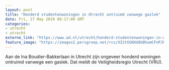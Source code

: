 ```yaml
---
layout: post
title: "Honderd studentenwoningen in Utrecht ontruimd vanwege gaslek"
date: Fri, 17 May 2019 09:17:00 GMT
categories: 
- utrecht 
- utrecht 
externe_link: "https://www.ad.nl/utrecht/honderd-studentenwoningen-in-utrecht-ontruimd-vanwege-gaslek~a343767b/"
feature_image: "https://images2.persgroep.net/rcs/XI2tXGKKU8kBhumCFnPJNFW2QZc/diocontent/148594900/_fitwidth/400/?appId=21791a8992982cd8da851550a453bd7f&quality=0.7"
---
```


Aan de Ina Boudier-Bakkerlaan in Utrecht zijn ongeveer honderd woningen ontruimd vanwege een gaslek. Dat meldt de Veiligheidsregio Utrecht (VRU).
